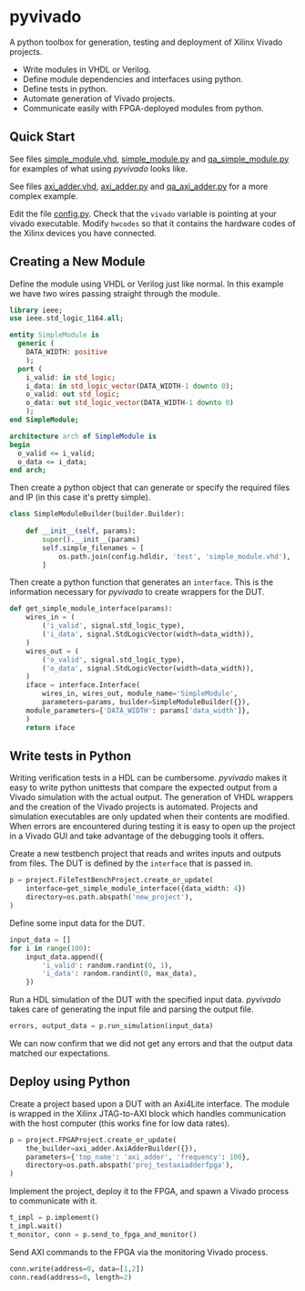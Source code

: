 pyvivado
========

A python toolbox for generation, testing and deployment of Xilinx
Vivado projects.

 - Write modules in VHDL or Verilog.
 - Define module dependencies and interfaces using python.
 - Define tests in python.
 - Automate generation of Vivado projects.
 - Communicate easily with FPGA-deployed modules from python.

Quick Start
-----------

See files [simple\_module.vhd](hdl/test/simple_module.vhd),
[simple\_module.py](hdl/test/simple_module.py) and
[qa_simple\_module.py](hdl/test/qa_simple_module.py) for examples of
what using *pyvivado* looks like.

See files [axi\_adder.vhd](hdl/test/axi_adder.vhd),
[axi\_adder.py](hdl/test/axi_adder.py) and
[qa_axi\_adder.py](hdl/test/qa_axi_adder.py) for a more complex example.

Edit the file [config.py](config.py).  Check that the ``vivado``
variable is pointing at your vivado executable.  Modify ``hwcodes`` so
that it contains the hardware codes of the Xilinx devices you have
connected.

Creating a New Module
---------------------

Define the module using VHDL or Verilog just like normal.  In this
example we have two wires passing straight through the module.

```vhdl
library ieee;
use ieee.std_logic_1164.all;

entity SimpleModule is
  generic (
    DATA_WIDTH: positive
    );
  port (
    i_valid: in std_logic;
    i_data: in std_logic_vector(DATA_WIDTH-1 downto 0);
    o_valid: out std_logic;
    o_data: out std_logic_vector(DATA_WIDTH-1 downto 0)
    );
end SimpleModule;

architecture arch of SimpleModule is
begin
  o_valid <= i_valid;
  o_data <= i_data;
end arch;
```

Then create a python object that can generate or specify the required
files and IP (in this case it's pretty simple).

```python
class SimpleModuleBuilder(builder.Builder):
    
    def __init__(self, params):
        super().__init__(params)
        self.simple_filenames = [
            os.path.join(config.hdldir, 'test', 'simple_module.vhd'),
        ]
```
        
Then create a python function that generates an `interface`.  This is the
information necessary for *pyvivado* to create wrappers for the DUT.

```python
def get_simple_module_interface(params):
    wires_in = (
        ('i_valid', signal.std_logic_type),
        ('i_data', signal.StdLogicVector(width=data_width)),
    )
    wires_out = (
        ('o_valid', signal.std_logic_type),
        ('o_data', signal.StdLogicVector(width=data_width)),
    )
    iface = interface.Interface(
        wires_in, wires_out, module_name='SimpleModule',
        parameters=params, builder=SimpleModuleBuilder({}),
	module_parameters={'DATA_WIDTH': params['data_width']},
	)
    return iface
```

Write tests in Python 
---------------------
Writing verification tests in a HDL can be cumbersome.  *pyvivado*
makes it easy to write python unittests that compare the expected
output from a Vivado simulation with the actual output.  The
generation of VHDL wrappers and the creation of the Vivado projects is
automated.  Projects and simulation executables are only updated when
their contents are modified.  When errors are encountered during
testing it is easy to open up the project in a Vivado GUI and take
advantage of the debugging tools it offers.

Create a new testbench project that reads and writes inputs and outputs
from files.  The DUT is defined by the ``interface`` that is passed in.

```python
p = project.FileTestBenchProject.create_or_update(
    interface=get_simple_module_interface({data_width: 4})
    directory=os.path.abspath('new_project'),
)
```

Define some input data for the DUT.

```python
input_data = []
for i in range(100):
    input_data.append({
        'i_valid': random.randint(0, 1),
        'i_data': random.randint(0, max_data),
    })
```

Run a HDL simulation of the DUT with the specified input data.
*pyvivado* takes care of generating the input file and parsing the output file.

```python  
errors, output_data = p.run_simulation(input_data)
```

We can now confirm that we did not get any errors and that the output data
matched our expectations.

Deploy using Python
-------------------

Create a project based upon a DUT with an Axi4Lite interface.
The module is wrapped in the Xilinx JTAG-to-AXI block which handles
communication with the host computer (this works fine for low data rates).

```python
p = project.FPGAProject.create_or_update(
    the_builder=axi_adder.AxiAdderBuilder({}),
    parameters={'top_name': 'axi_adder', 'frequency': 100},
    directory=os.path.abspath('proj_testaxiadderfpga'),
)
```

Implement the project, deploy it to the FPGA, and spawn a Vivado process
to communicate with it.

```python
t_impl = p.implement()
t_impl.wait()
t_monitor, conn = p.send_to_fpga_and_monitor()
```

Send AXI commands to the FPGA via the monitoring Vivado process.

```python
conn.write(address=0, data=[1,2])
conn.read(address=0, length=2)
```


